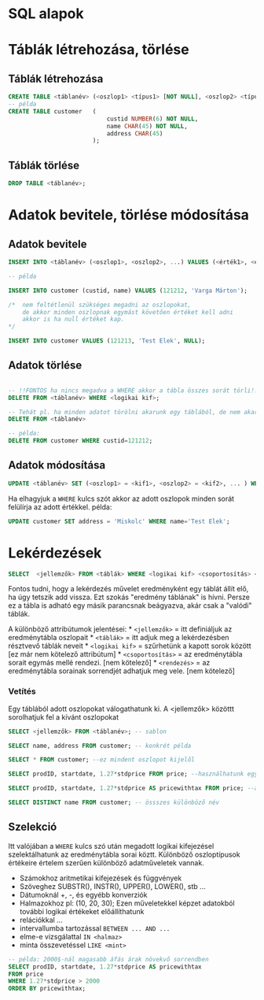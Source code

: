 # SQL alapok

# Táblák létrehozása, törlése

## Táblák létrehozása
```sql
CREATE TABLE <táblanév> (<oszlop1> <típus1> [NOT NULL], <oszlop2> <típus2> [NOT NULL], ...);
-- példa
CREATE TABLE customer	(	
							custid NUMBER(6) NOT NULL,
							name CHAR(45) NOT NULL,
							address CHAR(45)
						);
```
## Táblák törlése
```sql
DROP TABLE <táblanév>;
```

# Adatok bevitele, törlése módosítása

## Adatok bevitele
```sql
INSERT INTO <táblanév> (<oszlop1>, <oszlop2>, ...) VALUES (<érték1>, <érték2>, ...);

-- példa

INSERT INTO customer (custid, name) VALUES (121212, 'Varga Márton');

/*	nem feltétlenül szükséges megadni az oszlopokat,
	de akkor minden oszlopnak egymást követően értéket kell adni
	akkor is ha null értéket kap.
*/

INSERT INTO customer VALUES (121213, 'Test Elek', NULL);
```
## Adatok törlése
```sql

-- !!FONTOS ha nincs megadva a WHERE akkor a tábla összes sorát törli!!
DELETE FROM <táblanév> WHERE <logikai kif>;

-- Tehát pl. ha minden adatot törölni akarunk egy táblából, de nem akarjuk eldobni a táblát
DELETE FROM <táblanév>

-- példa:
DELETE FROM customer WHERE custid=121212;
```
## Adatok módosítása
```sql
UPDATE <táblanév> SET (<oszlop1> = <kif1>, <oszlop2> = <kif2>, ... ) WHERE <logikai kif>;
```
Ha elhagyjuk a `WHERE` kulcs szót akkor az adott oszlopok minden sorát felülírja az adott értékkel.
példa:
```sql
UPDATE customer SET address = 'Miskolc' WHERE name='Test Elek';
```

# Lekérdezések

```sql
SELECT  <jellemzők> FROM <táblák> WHERE <logikai kif> <csoportosítás> <rendezés>;
```
Fontos tudni, hogy a lekérdezés művelet eredményként egy táblát állít elő, ha úgy tetszik add vissza.
Ezt szokás "eredmény táblának" is hívni. Persze ez a tábla is adható egy másik parancsnak beágyazva, akár csak a 
"valódi" táblák.

A különböző attribútumok jelentései:
	* `<jellemzők>` = itt definiáljuk az eredménytábla oszlopait
	* `<táblák>` = itt adjuk meg a lekérdezésben résztvevő táblák neveit
	* `<logikai kif>` = szűrhetünk a kapott sorok között [ez már nem kötelező attribútum]
	* `<csoportosítás>` = az eredménytábla sorait egymás mellé rendezi. [nem kötelező]
	* `<rendezés>` = az eredménytábla sorainak sorrendjét adhatjuk meg vele. [nem kötelező]

### Vetítés

Egy táblából adott oszlopokat válogathatunk ki.
A <jellemzők> közöttt sorolhatjuk fel a kívánt oszlopokat

```sql
SELECT <jellemzők> FROM <táblanév>; -- sablon

SELECT name, address FROM customer; -- konkrét példa

SELECT * FROM customer; --ez mindent oszlopot kijelől

SELECT prodID, startdate, 1.27*stdprice FROM price; --használhatunk egyszerűbb aritmetikai kifejezéseket

SELECT prodID, startdate, 1.27*stdprice AS pricewithtax FROM price; --adhatunk "oszlopszinonimát" is az `AS` kulcs szóval amelyre horme 

SELECT DISTINCT name FROM customer; -- össszes különböző név

```

## Szelekció
Itt valójában a `WHERE` kulcs szó után megadott logikai kifejezésel szelektálhatunk az eredménytábla sorai köztt.
Különböző oszloptípusok értékeire értelem szerűen különböző adatműveletek vannak.
* Számokhoz aritmetikai kifejezések és függvények
* Szöveghez SUBSTR(), INSTR(), UPPER(), LOWER(), stb ...
* Dátumoknál +, -, és egyébb konverziók
* Halmazokhoz pl: (10, 20, 30);
Ezen műveletekkel képzet adatokból további logikai értékeket előállíthatunk
* relációkkal ...
* intervallumba tartozással 	`BETWEEN ... AND ... `
* elme-e vizsgálattal 	`IN <halmaz>`
* minta összevetéssel 	`LIKE <mint>`
```sql
-- példa: 2000$-nál magasabb áfás árak növekvő sorrendben
SELECT prodID, startdate, 1.27*stdprice AS pricewithtax
FROM price
WHERE 1.27*stdprice > 2000
ORDER BY pricewithtax;
```


















